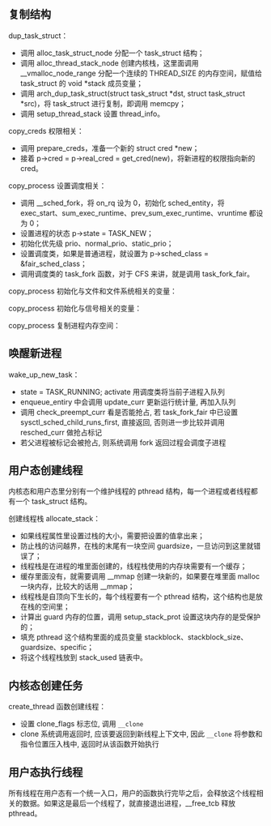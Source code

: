 ## 复制结构
dup_task_struct：

+ 调用 alloc_task_struct_node 分配一个 task_struct 结构；
+ 调用 alloc_thread_stack_node 创建内核栈，这里面调用 __vmalloc_node_range 分配一个连续的 THREAD_SIZE 的内存空间，赋值给 task_struct 的 void *stack 成员变量；
+ 调用 arch_dup_task_struct(struct task_struct *dst, struct task_struct *src)，将 task_struct 进行复制，即调用 memcpy；
+ 调用 setup_thread_stack 设置 thread_info。

copy_creds 权限相关：

+ 调用 prepare_creds，准备一个新的 struct cred *new；
+ 接着 p->cred = p->real_cred = get_cred(new)，将新进程的权限指向新的 cred。

copy_process 设置调度相关：

+ 调用 __sched_fork，将 on_rq 设为 0，初始化 sched_entity，将 exec_start、sum_exec_runtime、prev_sum_exec_runtime、vruntime 都设为 0；
+ 设置进程的状态 p->state = TASK_NEW；
+ 初始化优先级 prio、normal_prio、static_prio；
+ 设置调度类，如果是普通进程，就设置为 p->sched_class = &fair_sched_class；
+ 调用调度类的 task_fork 函数，对于 CFS 来讲，就是调用 task_fork_fair。

copy_process 初始化与文件和文件系统相关的变量：

copy_process 初始化与信号相关的变量：

copy_process 复制进程内存空间：

## 唤醒新进程
wake_up_new_task：

+ state = TASK_RUNNING; activate 用调度类将当前子进程入队列
+ enqueue_entiry 中会调用 update_curr 更新运行统计量, 再加入队列
+ 调用 check_preempt_curr 看是否能抢占, 若 task_fork_fair 中已设置 sysctl_sched_child_runs_first, 直接返回, 否则进一步比较并调用 resched_curr 做抢占标记
+ 若父进程被标记会被抢占, 则系统调用 fork 返回过程会调度子进程

## 用户态创建线程
内核态和用户态里分别有一个维护线程的 pthread 结构，每一个进程或者线程都有一个 task_struct 结构。

创建线程栈 allocate_stack：

+ 如果线程属性里设置过栈的大小，需要把设置的值拿出来；
+ 防止栈的访问越界，在栈的末尾有一块空间 guardsize，一旦访问到这里就错误了；
+ 线程栈是在进程的堆里面创建的，线程栈使用的内存块需要有一个缓存；
+ 缓存里面没有，就需要调用 __mmap 创建一块新的，如果要在堆里面 malloc 一块内存，比较大的话用 __mmap；
+ 线程栈是自顶向下生长的，每个线程要有一个 pthread 结构，这个结构也是放在栈的空间里；
+ 计算出 guard 内存的位置，调用 setup_stack_prot 设置这块内存的是受保护的；
+ 填充 pthread 这个结构里面的成员变量 stackblock、stackblock_size、guardsize、specific；
+ 将这个线程栈放到 stack_used 链表中。

## 内核态创建任务
create_thread 函数创建线程：

+ 设置 clone_flags 标志位, 调用 `__clone`
+  clone 系统调用返回时, 应该要返回到新线程上下文中, 因此 `__clone` 将参数和指令位置压入栈中, 返回时从该函数开始执行

## 用户态执行线程
所有线程在用户态有一个统一入口，用户的函数执行完毕之后，会释放这个线程相关的数据。如果这是最后一个线程了，就直接退出进程，__free_tcb 释放 pthread。

